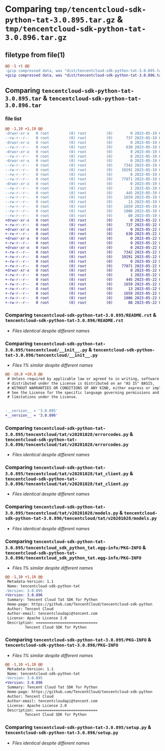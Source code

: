# Comparing `tmp/tencentcloud-sdk-python-tat-3.0.895.tar.gz` & `tmp/tencentcloud-sdk-python-tat-3.0.896.tar.gz`

## filetype from file(1)

```diff
@@ -1 +1 @@
-gzip compressed data, was "dist/tencentcloud-sdk-python-tat-3.0.895.tar", last modified: Fri May 19 03:00:02 2023, max compression
+gzip compressed data, was "dist/tencentcloud-sdk-python-tat-3.0.896.tar", last modified: Mon May 22 00:32:13 2023, max compression
```

## Comparing `tencentcloud-sdk-python-tat-3.0.895.tar` & `tencentcloud-sdk-python-tat-3.0.896.tar`

### file list

```diff
@@ -1,19 +1,19 @@
-drwxr-xr-x   0 root         (0) root         (0)        0 2023-05-19 03:00:02.000000 tencentcloud-sdk-python-tat-3.0.895/
--rw-r--r--   0 root         (0) root         (0)      737 2023-05-19 03:00:02.000000 tencentcloud-sdk-python-tat-3.0.895/README.rst
-drwxr-xr-x   0 root         (0) root         (0)        0 2023-05-19 03:00:02.000000 tencentcloud-sdk-python-tat-3.0.895/tencentcloud/
--rw-r--r--   0 root         (0) root         (0)      630 2023-05-19 03:00:02.000000 tencentcloud-sdk-python-tat-3.0.895/tencentcloud/__init__.py
-drwxr-xr-x   0 root         (0) root         (0)        0 2023-05-19 03:00:02.000000 tencentcloud-sdk-python-tat-3.0.895/tencentcloud/tat/
--rw-r--r--   0 root         (0) root         (0)        0 2023-05-19 03:00:02.000000 tencentcloud-sdk-python-tat-3.0.895/tencentcloud/tat/__init__.py
-drwxr-xr-x   0 root         (0) root         (0)        0 2023-05-19 03:00:02.000000 tencentcloud-sdk-python-tat-3.0.895/tencentcloud/tat/v20201028/
--rw-r--r--   0 root         (0) root         (0)     7342 2023-05-19 03:00:02.000000 tencentcloud-sdk-python-tat-3.0.895/tencentcloud/tat/v20201028/errorcodes.py
--rw-r--r--   0 root         (0) root         (0)    19291 2023-05-19 03:00:02.000000 tencentcloud-sdk-python-tat-3.0.895/tencentcloud/tat/v20201028/tat_client.py
--rw-r--r--   0 root         (0) root         (0)        0 2023-05-19 03:00:02.000000 tencentcloud-sdk-python-tat-3.0.895/tencentcloud/tat/v20201028/__init__.py
--rw-r--r--   0 root         (0) root         (0)    77071 2023-05-19 03:00:02.000000 tencentcloud-sdk-python-tat-3.0.895/tencentcloud/tat/v20201028/models.py
-drwxr-xr-x   0 root         (0) root         (0)        0 2023-05-19 03:00:02.000000 tencentcloud-sdk-python-tat-3.0.895/tencentcloud_sdk_python_tat.egg-info/
--rw-r--r--   0 root         (0) root         (0)        1 2023-05-19 03:00:02.000000 tencentcloud-sdk-python-tat-3.0.895/tencentcloud_sdk_python_tat.egg-info/dependency_links.txt
--rw-r--r--   0 root         (0) root         (0)      445 2023-05-19 03:00:02.000000 tencentcloud-sdk-python-tat-3.0.895/tencentcloud_sdk_python_tat.egg-info/SOURCES.txt
--rw-r--r--   0 root         (0) root         (0)     1659 2023-05-19 03:00:02.000000 tencentcloud-sdk-python-tat-3.0.895/tencentcloud_sdk_python_tat.egg-info/PKG-INFO
--rw-r--r--   0 root         (0) root         (0)       13 2023-05-19 03:00:02.000000 tencentcloud-sdk-python-tat-3.0.895/tencentcloud_sdk_python_tat.egg-info/top_level.txt
--rw-r--r--   0 root         (0) root         (0)     1659 2023-05-19 03:00:02.000000 tencentcloud-sdk-python-tat-3.0.895/PKG-INFO
--rw-r--r--   0 root         (0) root         (0)     1006 2023-05-19 03:00:02.000000 tencentcloud-sdk-python-tat-3.0.895/setup.py
--rw-r--r--   0 root         (0) root         (0)       88 2023-05-19 03:00:02.000000 tencentcloud-sdk-python-tat-3.0.895/setup.cfg
+drwxr-xr-x   0 root         (0) root         (0)        0 2023-05-22 00:32:13.000000 tencentcloud-sdk-python-tat-3.0.896/
+-rw-r--r--   0 root         (0) root         (0)      737 2023-05-22 00:32:13.000000 tencentcloud-sdk-python-tat-3.0.896/README.rst
+drwxr-xr-x   0 root         (0) root         (0)        0 2023-05-22 00:32:13.000000 tencentcloud-sdk-python-tat-3.0.896/tencentcloud/
+-rw-r--r--   0 root         (0) root         (0)      630 2023-05-22 00:32:13.000000 tencentcloud-sdk-python-tat-3.0.896/tencentcloud/__init__.py
+drwxr-xr-x   0 root         (0) root         (0)        0 2023-05-22 00:32:13.000000 tencentcloud-sdk-python-tat-3.0.896/tencentcloud/tat/
+-rw-r--r--   0 root         (0) root         (0)        0 2023-05-22 00:32:13.000000 tencentcloud-sdk-python-tat-3.0.896/tencentcloud/tat/__init__.py
+drwxr-xr-x   0 root         (0) root         (0)        0 2023-05-22 00:32:13.000000 tencentcloud-sdk-python-tat-3.0.896/tencentcloud/tat/v20201028/
+-rw-r--r--   0 root         (0) root         (0)     7342 2023-05-22 00:32:13.000000 tencentcloud-sdk-python-tat-3.0.896/tencentcloud/tat/v20201028/errorcodes.py
+-rw-r--r--   0 root         (0) root         (0)    19291 2023-05-22 00:32:13.000000 tencentcloud-sdk-python-tat-3.0.896/tencentcloud/tat/v20201028/tat_client.py
+-rw-r--r--   0 root         (0) root         (0)        0 2023-05-22 00:32:13.000000 tencentcloud-sdk-python-tat-3.0.896/tencentcloud/tat/v20201028/__init__.py
+-rw-r--r--   0 root         (0) root         (0)    77071 2023-05-22 00:32:13.000000 tencentcloud-sdk-python-tat-3.0.896/tencentcloud/tat/v20201028/models.py
+drwxr-xr-x   0 root         (0) root         (0)        0 2023-05-22 00:32:13.000000 tencentcloud-sdk-python-tat-3.0.896/tencentcloud_sdk_python_tat.egg-info/
+-rw-r--r--   0 root         (0) root         (0)        1 2023-05-22 00:32:13.000000 tencentcloud-sdk-python-tat-3.0.896/tencentcloud_sdk_python_tat.egg-info/dependency_links.txt
+-rw-r--r--   0 root         (0) root         (0)      445 2023-05-22 00:32:13.000000 tencentcloud-sdk-python-tat-3.0.896/tencentcloud_sdk_python_tat.egg-info/SOURCES.txt
+-rw-r--r--   0 root         (0) root         (0)     1659 2023-05-22 00:32:13.000000 tencentcloud-sdk-python-tat-3.0.896/tencentcloud_sdk_python_tat.egg-info/PKG-INFO
+-rw-r--r--   0 root         (0) root         (0)       13 2023-05-22 00:32:13.000000 tencentcloud-sdk-python-tat-3.0.896/tencentcloud_sdk_python_tat.egg-info/top_level.txt
+-rw-r--r--   0 root         (0) root         (0)     1659 2023-05-22 00:32:13.000000 tencentcloud-sdk-python-tat-3.0.896/PKG-INFO
+-rw-r--r--   0 root         (0) root         (0)     1006 2023-05-22 00:32:13.000000 tencentcloud-sdk-python-tat-3.0.896/setup.py
+-rw-r--r--   0 root         (0) root         (0)       88 2023-05-22 00:32:13.000000 tencentcloud-sdk-python-tat-3.0.896/setup.cfg
```

### Comparing `tencentcloud-sdk-python-tat-3.0.895/README.rst` & `tencentcloud-sdk-python-tat-3.0.896/README.rst`

 * *Files identical despite different names*

### Comparing `tencentcloud-sdk-python-tat-3.0.895/tencentcloud/__init__.py` & `tencentcloud-sdk-python-tat-3.0.896/tencentcloud/__init__.py`

 * *Files 1% similar despite different names*

```diff
@@ -10,8 +10,8 @@
 # Unless required by applicable law or agreed to in writing, software
 # distributed under the License is distributed on an "AS IS" BASIS,
 # WITHOUT WARRANTIES OR CONDITIONS OF ANY KIND, either express or implied.
 # See the License for the specific language governing permissions and
 # limitations under the License.
 
 
-__version__ = '3.0.895'
+__version__ = '3.0.896'
```

### Comparing `tencentcloud-sdk-python-tat-3.0.895/tencentcloud/tat/v20201028/errorcodes.py` & `tencentcloud-sdk-python-tat-3.0.896/tencentcloud/tat/v20201028/errorcodes.py`

 * *Files identical despite different names*

### Comparing `tencentcloud-sdk-python-tat-3.0.895/tencentcloud/tat/v20201028/tat_client.py` & `tencentcloud-sdk-python-tat-3.0.896/tencentcloud/tat/v20201028/tat_client.py`

 * *Files identical despite different names*

### Comparing `tencentcloud-sdk-python-tat-3.0.895/tencentcloud/tat/v20201028/models.py` & `tencentcloud-sdk-python-tat-3.0.896/tencentcloud/tat/v20201028/models.py`

 * *Files identical despite different names*

### Comparing `tencentcloud-sdk-python-tat-3.0.895/tencentcloud_sdk_python_tat.egg-info/PKG-INFO` & `tencentcloud-sdk-python-tat-3.0.896/tencentcloud_sdk_python_tat.egg-info/PKG-INFO`

 * *Files 1% similar despite different names*

```diff
@@ -1,10 +1,10 @@
 Metadata-Version: 1.1
 Name: tencentcloud-sdk-python-tat
-Version: 3.0.895
+Version: 3.0.896
 Summary: Tencent Cloud Tat SDK for Python
 Home-page: https://github.com/TencentCloud/tencentcloud-sdk-python
 Author: Tencent Cloud
 Author-email: tencentcloudapi@tencent.com
 License: Apache License 2.0
 Description: ============================
         Tencent Cloud SDK for Python
```

### Comparing `tencentcloud-sdk-python-tat-3.0.895/PKG-INFO` & `tencentcloud-sdk-python-tat-3.0.896/PKG-INFO`

 * *Files 1% similar despite different names*

```diff
@@ -1,10 +1,10 @@
 Metadata-Version: 1.1
 Name: tencentcloud-sdk-python-tat
-Version: 3.0.895
+Version: 3.0.896
 Summary: Tencent Cloud Tat SDK for Python
 Home-page: https://github.com/TencentCloud/tencentcloud-sdk-python
 Author: Tencent Cloud
 Author-email: tencentcloudapi@tencent.com
 License: Apache License 2.0
 Description: ============================
         Tencent Cloud SDK for Python
```

### Comparing `tencentcloud-sdk-python-tat-3.0.895/setup.py` & `tencentcloud-sdk-python-tat-3.0.896/setup.py`

 * *Files identical despite different names*

